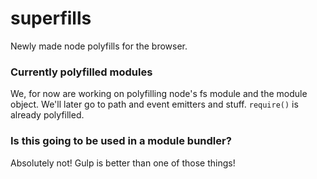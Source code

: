 # superfills
 Newly made node polyfills for the browser.
 
 ### Currently polyfilled modules
  We, for now are working on polyfilling node's fs module and the module object.
  We'll later go to path and event emitters and stuff.
  `require()` is already polyfilled.
 
 ### Is this going to be used in a module bundler?
  Absolutely not! Gulp is better than one of those things!
